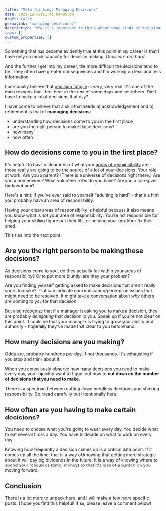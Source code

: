 ```yaml
---
title: "Meta thinking: Managing Decisions"
date: 2021-12-07T11:41:04-05:00
draft: false
permalink: "managing-decisions/"
description: "Why it's important to think about what kinds of decisions you are faced with."
tags: []
custom_properties: []
---
```


Something that has become evidently true at this point in my career is that I have only so much capacity for decision making. _Decisions are hard_.

And the further I get into my career, the more difficult the decisions tend to be. They often have greater consequences and I'm working on less and less information.

I personally believe that [decision fatigue](https://www.medicalnewstoday.com/articles/decision-fatigue) is very, very real. It's one of the main reasons that I feel beat at the end of some days and not others. Did I have to make a lot of decisions that day?

I have come to believe that a skill that needs a) acknowledgement and b) refinement is that of **managing decisions**:

- understanding how decisions come to you in the first place
- are you the right person to make those decisions?
- how many
- how often

## How do decisions come to you in the first place?

It's helpful to have a clear idea of what your [areas of responsibility](https://www.youtube.com/watch?v=k18K_8T_eHU) are - those really are going to be the source of a lot of your decisions. Your role at work. Are you a parent? (There is a universe of decisions right there.) Are you a homeowner? What volunteer roles do you have? Are you a caregiver for loved one?

Here's a hint: if you've ever said to yourself "adulting is hard" - that's a hint you probably have an area of responsibility.

Having your clear areas of responsibility is helpful because it also means you know what is _not_ your area of responsibility. You're not responsible for helping your sibling figure out their life, or helping your neighbor fix their shed.

This ties into the next point:

## Are you the right person to be making these decisions?

As decisions come to you, do they actually fall within your areas of responsibility? Or to put more bluntly: are they your problem?

Are you finding yourself getting asked to make decisions that aren't really yours to make? That can indicate communication/perception issues that might need to be resolved. It might take a conversation about _why_ others are coming to you for that decision.

But also recognize that if a manager is asking you to make a decision, they are probably _delegating_ that decision to you. Speak up if you're not clear on this point. It could be that your manager is trying to grow your ability and authority - hopefully they've made that clear to you beforehand.
## How many decisions are you making?

Odds are, probably hundreds per day, if not thousands. It's exhausting if you stop and think about it.

When you consciously observe how many decisions you need to make every day, you'll quickly want to figure out how to **cut down on the number of decisions that you need to make.**

There is a spectrum between cutting down needless decisions and shirking responsibility. So, tread carefully but intentionally here.

## How often are you having to make certain decisions?

You need to choose what you're going to wear every day. You decide what to eat several times a day. You have to decide on what to work on every day.

Knowing how frequently a decision comes up is a critical data point. If it comes up all the time, that is a way of knowing that getting more strategic about it will pay big dividends in the future. It is a way of knowing where to spend your resources (time, money) so that it's less of a burden on you moving forward.

## Conclusion

There is a lot more to unpack here, and I will make a few more specific posts. I hope you find this helpful! If so, please leave a comment below!
